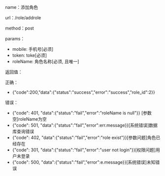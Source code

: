 name：添加角色

url：/role/addrole

method：post

params：

* mobile: 手机号[必须]
* token: toke[必须]
* roleName: 角色名称[必须, 且唯一]

返回值：

正确：

* {"code":200,"data":{"status":"success","error":"success","role_id":2}}

错误：

* {"code": 401, "data":{"status":"fail","error":"roleName is null"}} [参数空]roleName为空
* {"code": 501, "data":{"status":"fail","error":err.message}}[系统错误]数据库查询错误
* {"code": 402, "data":{"status":"fail","error":"role exist"}}[参数问题]角色已经存在
* {"code": 301, "data":{"status":"fail","error":"user not login"}}[权限问题]用户未登录
* {"code": 500, "data":{"status":"fail","error":e.message}}[系统错误]未知错误

